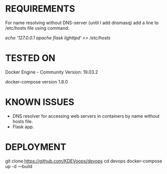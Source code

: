 REQUIREMENTS
============
For name resolving without DNS-server (until I add dnsmasq) add a line to /etc/hosts file using command:
<p><i>echo '127.0.0.1 apache flask lighttpd' >> /etc/hosts</i></p>


TESTED ON
=====================
Docker Engine - Community Version: 19.03.2
<p>docker-compose version 1.8.0</p>



KNOWN ISSUES
=====================
<ul>
  <li>DNS resolver for accessing web servers in containers by name without hosts file.</li>
  <li>Flask app.</li>
</ul>


DEPLOYMENT
=====================
git clone https://github.com/KDEVoops/devops
cd devops
docker-compose up -d —build
